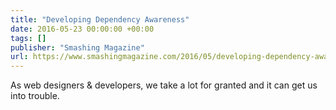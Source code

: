 ```yaml
---
title: "Developing Dependency Awareness"
date: 2016-05-23 00:00:00 +00:00
tags: []
publisher: "Smashing Magazine"
url: https://www.smashingmagazine.com/2016/05/developing-dependency-awareness/
---
```


As web designers & developers, we take a lot for granted and it can get us into trouble.
